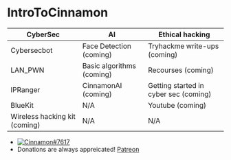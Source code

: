 # IntroToCinnamon

CyberSec |      AI | Ethical hacking
------------ | ------------- | -------------
Cybersecbot | Face Detection (coming) | Tryhackme write-ups (coming)
LAN_PWN | Basic algorithms (coming) | Recourses (coming)
IPRanger | CinnamonAI (coming) | Getting started in cyber sec (coming)
BlueKit | N/A | Youtube (coming)
Wireless hacking kit (coming)| N/A | N/A


*  [![Cinnamon#7617](https://img.shields.io/badge/Discord-Cinnamon%237617-blue?style=plastic&logo=discord.svg)](https://discord.com/users/292382410530750466/)   
* Donations are always appreicated! [Patreon](https://www.patreon.com/cinnamon1212)
